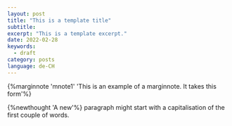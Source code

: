 ```yaml
---
layout: post
title: "This is a template title"
subtitle:
excerpt: "This is a template excerpt."
date: 2022-02-28
keywords:
  - draft
category: posts
language: de-CH
---
```


{%marginnote 'mnote1' 'This is an example of a marginnote. It takes this form'%}

{%newthought 'A new'%} paragraph might start with a capitalisation of the first couple of words.

